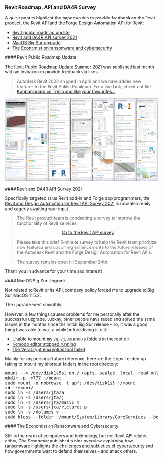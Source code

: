 <head>
<meta http-equiv="Content-Type" content="text/html; charset=utf-8">
<link rel="stylesheet" type="text/css" href="bc.css">
<script src="https://cdn.rawgit.com/google/code-prettify/master/loader/run_prettify.js" type="text/javascript"></script>
</head>

<!---

- https://blogs.autodesk.com/revit/2021/07/06/revit-public-roadmap-update-summer-2021/

twitter:

add #thebuildingcoder

 the #RevitAPI @AutodeskForge @AutodeskRevit #bim #DynamoBim #ForgeDevCon 

&ndash; 
...

linkedin:

#bim #DynamoBim #ForgeDevCon #Revit #API #IFC #SDK #AI #VisualStudio #Autodesk #AEC #adsk

the [Revit API discussion forum](http://forums.autodesk.com/t5/revit-api-forum/bd-p/160) thread

<center>
<img src="img/" alt="" title="" width="600"/>
<p style="font-size: 80%; font-style:italic"></p>
</center>

**Question:** 

**Answer:**

**Response:**  

Many thanks to  for this very helpful explanation!

<pre class="code">
</pre>

-->

### Revit Roadmap, API and DA4R Survey

A quick post to highlight the opportunities to provide feedback on the Revit product, the Revit API and the Forge Design Automation API for Revit:

- [Revit public roadmap update](#2)
- [Revit and DA4R API survey 2021](#3)
- [MacOS Big Sur upgrade](#4)
- [The Economist on ransomware and cybersecurity](#5)

####<a name="2"></a> Revit Public Roadmap Update

The [Revit Public Roadmap Update Summer 2021](https://blogs.autodesk.com/revit/2021/07/06/revit-public-roadmap-update-summer-2021)
was published last month with an invitation to provide feedback via likes:

> Autodesk Revit 2022 shipped in April and we have added new features to the Revit Public Roadmap.
For a live look, check out
the [Kanban board on Trello and like your favourites...](https://trello.com/b/ldRXK9Gw/revit-public-roadmap) 

<center>
<img src="img/2021-07-06_revit_public_roadmap.jpg" alt="Revit public roadmap" title="Revit public roadmap" width="800"/> <!-- 1564 -->
</center>

####<a name="3"></a> Revit and DA4R API Survey 2021

Specifically targeted at us Revit add-in and Forge app programmers,
the [Revit and Design Automation for Revit API Survey 2021](https://forge.autodesk.com/blog/revit-and-design-automation-revit-api-survey-2021) is
now also ready and eagerly awaiting your input.

> The Revit product team is conducting a survey to improve the functionality of Revit services:

> <center><a href="https://autodeskfeedback.az1.qualtrics.com/jfe/form/SV_ex5UwT1A2lj0s6y">Go to the Revit API survey</a></center>

> Please take this brief 5-minute survey to help the Revit team prioritize new features and upcoming enhancements to the future releases of the Autodesk Revit and the Forge Design Automation for Revit APIs. 

> The survey remains open till September 24th.

Thank you in advance for your time and interest!  

####<a name="4"></a> MacOS Big Sur Upgrade

Not related to Revit or its API, company policy forced me to upgrade to Big Sur MacOS 11.5.2.

The upgrade went smoothly.

However, a few things caused problems for me personally after the successful upgrade.
Luckily, other people have faced and solved the same issues in the months since the initial Big Sur release &ndash;
so, it was a good thing I was able to wait a while before diving into it:

- [Unable to mount my `/a`, `/j`, `/m` and `/p` folders in the root dir](https://www.quora.com/Can-you-mount-the-root-system-file-system-as-writable-in-Big-Sur-MacOS-Big-Sur-Apple)
- [Komodo editor stopped running](https://community.komodoide.com/t/komodo-and-big-sur-do-not-upgrade/5191/15)
- [The VeraCrypt encryption tool failed](https://techstuffer.com/veracrypt-macos-bigsur-compatibility/)

<!---  
https://stackoverflow.com/questions/60469031/create-directory-dotenv-on-macos-read-only-file-system

disable the read-only file system in Catalina by following these steps

Boot you mac system into recovery mode. (by bootup system with holding CMD+R).

Open terminal (Present in "Utilities" in the top left menu).

run command

csrutil disable
Restart your system, Bootup normally and check the status: csrutil status.

Before doing any activity open terminal and run command.

sudo mount -uw /
Once this all done you can do write in root location

https://wpbeaches.com/enable-the-root-user-in-macos-big-sur-and-earlier-macos-versions/

Root jta2root

https://github.com/fxgst/writeable_root

/Users/jta/a/src/c/writeable_root/README.md
/Users/jta/a/src/c/writeable_root/writeable_root.c

https://elitemacx86.com/threads/how-to-enable-write-access-on-root-volume-on-macos-big-sur-and-later.652/

https://egpu.io/forums/mac-setup/macos-up-to-11/

https://www.quora.com/Can-you-mount-the-root-system-file-system-as-writable-in-Big-Sur-MacOS-Big-Sur-Apple?share=1

Can you mount the root (system) file system as writable in Big Sur (MacOS, Big Sur, Apple)?

Answer:

- Disable FileVault
- Reboot into recovery mode and run: csrutil authenticated-root disable
- Reboot back into macOS
- Find your root mount's device - run mount and chop off the lasts, e.g. if your root is /dev/disk1s2s3, you'll mount /dev/disk1s2
- Create a new directory, for example, ~/mount mkdir -p -m777 ~/mount
- Run sudo mount -o nobrowse -t apfs DISK_PATH MOUNT_PATH, using the values from above
sudo mount -o nobrowse -t apfs /dev/disk1s2 ~/mount
- Modify the files under the mounted directory
- Run sudo bless --folder MOUNT_PATH/System/Library/CoreServices --bootefi --create-snapshot
- Reboot your system, and the changes will take place

- tc stopped working
  Error: the OSXFUSE file system is not available (2)
  https://github.com/osxfuse/osxfuse/issues/324
  /var/log/system.log
  $ sudo kextutil /Library/Filesystems/osxfuse.fs/Contents/Extensions/10.12/osxfuse.kext

- after osx update, i had to rerun this
  $ sudo kextutil /Library/Filesystems/osxfuse.fs/Contents/Extensions/10.15/osxfuse.kext

-->

Mainly for my personal future reference, here are the steps I ended up taking to mount my shortcut folders in the root directory:

<pre>
mount --&gt; /dev/disk1s5s1 on / (apfs, sealed, local, read-only, journaled)
mkdir -p -m777 ~/mount
sudo mount -o nobrowse -t apfs /dev/disk1s5 ~/mount
cd ~/mount/
sudo ln -s /Users/jta/a
sudo ln -s /Users/jta/j
sudo ln -s /Users/jta/music m
sudo ln -s /Users/jta/Pictures p
sudo ln -s /Volumes v
sudo bless --folder ~/mount/System/Library/CoreServices --bootefi --create-snapshot
</pre>


####<a name="5"></a> The Economist on Ransomware and Cybersecurity

Still in the realm of computers and technology, but not Revit API related either, 
*The Economist* published a nice overview
explaining how [ransomware highlights the challenges and subtleties of cybersecurity](https://www.economist.com/briefing/2021/06/19/ransomware-highlights-the-challenges-and-subtleties-of-cybersecurity) and
how governments want to defend themselves &ndash; and attack others.

